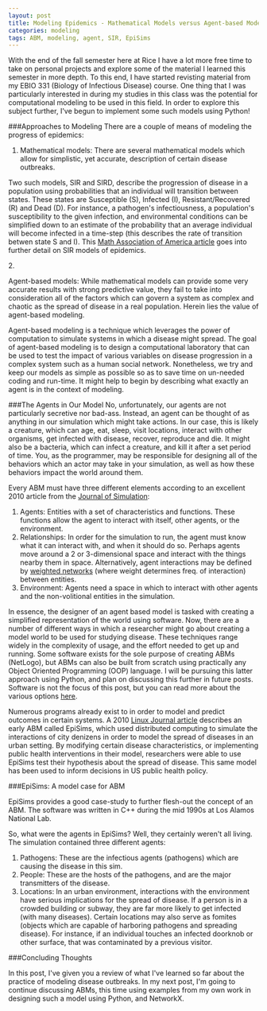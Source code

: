 ```yaml
---
layout: post
title: Modeling Epidemics - Mathematical Models versus Agent-based Modeling
categories: modeling
tags: ABM, modeling, agent, SIR, EpiSims
---
```

With the end of the fall semester here at Rice I have a lot more free time to take on personal projects and explore some of the material I learned this semester in more depth. To this end, I have started revisting material from my EBIO 331 (Biology of Infectious Disease) course. One thing that I was particularly interested in during my studies in this class was the potential for computational modeling to be used in this field. In order to explore this subject further, I've begun to implement some such models using Python!

###Approaches to Modeling
There are a couple of means of modeling the progress of epidemics:

1. <p>Mathematical models: There are several mathematical models which allow for simplistic, yet accurate, description of certain disease outbreaks.</p>
<p>Two such models, SIR and SIRD, describe the progression of disease in a population using probabilities that an individual will transition between states. These states are Susceptible (S), Infected (I), Resistant/Recovered (R) and Dead (D). For instance, a pathogen's infectiousness, a population's susceptibility to the given infection, and environmental conditions can be simplified down to an estimate of the probability that an average individual will become infected in a time-step (this describes the rate of transition betwen state S and I). This <a href="http://www.maa.org/press/periodicals/loci/joma/the-sir-model-for-spread-of-disease-the-differential-equation-model" target="_blank">Math Association of America article</a> goes into further detail on SIR models of epidemics.  </p>
2. <p>Agent-based models: While mathematical models can provide some very accurate results with strong predictive value, they fail to take into consideration all of the factors which can govern a system as complex and chaotic as the spread of disease in a real population. Herein lies the value of agent-based modeling.</p>
<p>Agent-based modeling is a technique which leverages the power of computation to simulate systems in which a disease might spread. The goal of agent-based modeling is to design a computational laboratory that can be used to test the impact of various variables on disease progression in a complex system such as a human social network. Nonetheless, we try and keep our models as simple as possible so as to save time on un-needed coding and run-time. It might help to begin by describing what exactly an agent is in the context of modeling.

<!-- more -->

###The Agents in Our Model
No, unfortunately, our agents are not particularly secretive nor bad-ass. Instead, an agent can be thought of as anything in our simulation which might take actions. In our case, this is likely a creature, which can age, eat, sleep, visit locations, interact with other organisms, get infected with disease, recover, reproduce and die. It might also be a bacteria, which can infect a creature, and kill it after a set period of time. You, as the programmer, may be responsible for designing all of the behaviors which an actor may take in your simulation, as well as how these behaviors impact the world around them.

Every ABM must have three different elements according to an excellent 2010 article from the <a href="http://www.palgrave-journals.com/jos/journal/v4/n3/full/jos20103a.html" target="_blank">Journal of Simulation</a>:

1. Agents: Entities with a set of characteristics and functions. These functions allow the agent to interact with itself, other agents, or the environment.
2. Relationships: In order for the simulation to run, the agent must know what it can interact with, and when it should do so. Perhaps agents move around a 2 or 3-dimensional space and interact with the things nearby them in space. Alternatively, agent interactions may be defined by <a href="https://en.wikipedia.org/wiki/Weighted_network" target="_blank">weighted networks</a> (where weight determines freq. of interaction) between entities.
3. Environment: Agents need a space in which to interact with other agents and the non-volitional entities in the simulation.

In essence, the designer of an agent based model is tasked with creating a simplified representation of the world using software. Now, there are a number of different ways in which a researcher might go about creating a model world to be used for studying disease. These techniques range widely in the complexity of usage, and the effort needed to get up and running. Some software exists for the sole purpose of creating ABMs (NetLogo), but ABMs can also be built from scratch using practically any Object Oriented Programming (OOP) language. I will be pursuing this latter approach using Python, and plan on discussing this further in future posts. Software is not the focus of this post, but you can read more about the various options <a href="https://en.wikipedia.org/wiki/Comparison_of_agent-based_modeling_software" target="_blank">here</a>.

Numerous programs already exist to in order to model and predict outcomes in certain systems. A 2010 <a href="http://www.linuxjournal.com/content/distributed-agent-based-modeling">Linux Journal article</a> describes an early ABM called EpiSims, which used distributed computing to simulate the interactions of city denizens in order to model the spread of diseases in an urban setting. By modifying certain disease characteristics, or implementing public health interventions in their model, researchers were able to use EpiSims test their hypothesis about the spread of disease. This same model has been used to inform decisions in US public health policy.

###EpiSims: A model case for ABM

EpiSims provides a good case-study to further flesh-out the concept of an ABM. The software was written in C++ during the mid 1990s at Los Alamos National Lab.

So, what were the agents in EpiSims? Well, they certainly weren't all living. The simulation contained three different agents:

1. Pathogens: These are the infectious agents (pathogens) which are causing the disease in this sim.
2. People: These are the hosts of the pathogens, and are the major transmitters of the disease.
3. Locations: In an urban environment, interactions with the environment have serious implications for the spread of disease. If a person is in a crowded building or subway, they are far more likely to get infected (with many diseases). Certain locations may also serve as fomites (objects which are capable of harboring pathogens and spreading disease). For instance, if an individual touches an infected doorknob or other surface, that was contaminated by a previous visitor.

###Concluding Thoughts

In this post, I've given you a review of what I've learned so far about the practice of modeling disease outbreaks. In my next post, I'm going to continue discussing ABMs, this time using examples from my own work in designing such a model using Python, and NetworkX.
